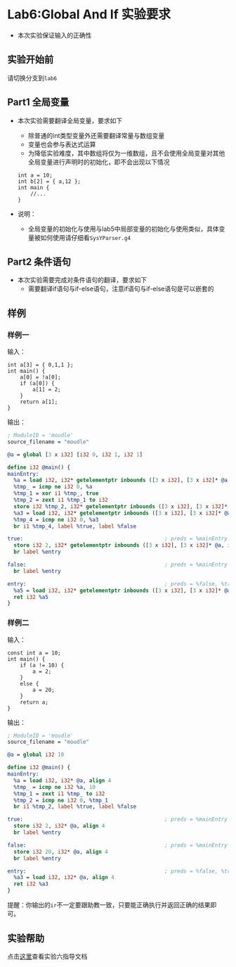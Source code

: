 # Lab6:Global And If 实验要求

- 本次实验保证输入的正确性

## 实验开始前

请切换分支到`lab6`

## Part1 全局变量
- 本次实验需要翻译全局变量，要求如下
    - 除普通的int类型变量外还需要翻译常量与数组变量
    - 变量也会参与表达式运算
    - 为降低实验难度，其中数组将仅为一维数组，且不会使用全局变量对其他全局变量进行声明时的初始化，即不会出现以下情况
    ```SysY
    int a = 10;
    int b[2] = { a,12 };
    int main {
        //...
    }
    ```

- 说明：

    - 全局变量的初始化与使用与lab5中局部变量的初始化与使用类似，具体变量被如何使用请仔细看`SysYParser.g4`

## Part2 条件语句
- 本次实验需要完成对条件语句的翻译，要求如下
    - 需要翻译if语句与if-else语句，注意if语句与if-else语句是可以嵌套的

## 样例

### 样例一

输入：

```SysY
int a[3] = { 0,1,1 };
int main() {
    a[0] = !a[0];
    if (a[0]) {
        a[1] = 2;
    }
    return a[1];
}
```

输出：

```LLVM IR
; ModuleID = 'moudle'
source_filename = "moudle"

@a = global [3 x i32] [i32 0, i32 1, i32 1]

define i32 @main() {
mainEntry:
  %a = load i32, i32* getelementptr inbounds ([3 x i32], [3 x i32]* @a, i32 0, i32 0), align 4
  %tmp_ = icmp ne i32 0, %a
  %tmp_1 = xor i1 %tmp_, true
  %tmp_2 = zext i1 %tmp_1 to i32
  store i32 %tmp_2, i32* getelementptr inbounds ([3 x i32], [3 x i32]* @a, i32 0, i32 0), align 4
  %a3 = load i32, i32* getelementptr inbounds ([3 x i32], [3 x i32]* @a, i32 0, i32 0), align 4
  %tmp_4 = icmp ne i32 0, %a3
  br i1 %tmp_4, label %true, label %false

true:                                             ; preds = %mainEntry
  store i32 2, i32* getelementptr inbounds ([3 x i32], [3 x i32]* @a, i32 0, i32 1), align 4
  br label %entry

false:                                            ; preds = %mainEntry
  br label %entry

entry:                                            ; preds = %false, %true
  %a5 = load i32, i32* getelementptr inbounds ([3 x i32], [3 x i32]* @a, i32 0, i32 1), align 4
  ret i32 %a5
}

```

### 样例二

输入：

```SysY
const int a = 10;
int main() {
    if (a != 10) {
        a = 2;
    }
    else {
        a = 20;
    }
    return a;
}
```

输出：

```LLVM IR
; ModuleID = 'moudle'
source_filename = "moudle"

@a = global i32 10

define i32 @main() {
mainEntry:
  %a = load i32, i32* @a, align 4
  %tmp_ = icmp ne i32 %a, 10
  %tmp_1 = zext i1 %tmp_ to i32
  %tmp_2 = icmp ne i32 0, %tmp_1
  br i1 %tmp_2, label %true, label %false

true:                                             ; preds = %mainEntry
  store i32 2, i32* @a, align 4
  br label %entry

false:                                            ; preds = %mainEntry
  store i32 20, i32* @a, align 4
  br label %entry

entry:                                            ; preds = %false, %true
  %a3 = load i32, i32* @a, align 4
  ret i32 %a3
}
```

提醒：你输出的`ir`不一定要跟助教一致，只要能正确执行并返回正确的结果即可。

## 实验帮助
点击[这里](lab6-global-and-if/help.md)查看实验六指导文档